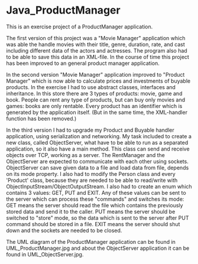 # Java_ProductManager

This is an exercise project of a ProductManager application.

The first version of this project was a "Movie Manager" application which was able the handle movies with their title, genre, duration, rate, and cast including different data of the actors and actresses. The program also had to be able to save this data in an XML-file.  In the course of time this project has been improved to an general product manager application.

In the second version "Movie Manager" application improved to "Product Manager" which is now able to calculate prices and investments of buyable products. In the exercise I had to use abstract classes, interfaces and inheritance. In this store there are 3 types of products: movie, game and book. People can rent any type of products, but can buy only movies and games: books are only rentable. Every product has an identifier which is generated by the application itself. (But in the same time, the XML-handler function has been removed.)

In the third version I had to upgrade my Product and Buyable handler application, using serialization and networking. My task included to create a new class, called ObjectServer, what have to be able to run as a separated application, so it also have a main method. 
This class can send and receive objects over TCP, working as a server. 
The RentManager and the ObjectServer are expected to communicate with each other using sockets. 
ObjectServer can save given data to a file and load data from file, depends on its mode property. I also had to modify the Person class and every 'Product' class, because they are needed to be able to read/write with ObjectInputStream/ObjectOutputStream. I also had to create an enum which contains 3 values: GET, PUT and EXIT. Any of these values can be sent to the server which can process these "commands" and switches its mode: GET means the server should read the file which contains the previously stored data and send it to the caller. PUT means the server should be switched to "store" mode, so the data which is sent to the server after PUT command should be stored in a file. EXIT means the server should shut down and the sockets are needed to be closed.

The UML diagram of the ProductManager application can be found in UML_ProductManager.jpg and about the ObjectServer application it can be found in UML_ObjectServer.jpg.
